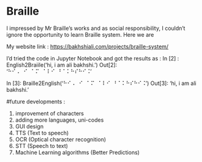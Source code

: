 # Braille
I impressed by Mr Braille’s works and as social responsibility, I couldn’t ignore the opportunity to learn Braille system. Here we are

My website link : https://bakhshiali.com/projects/braille-system/

I’d tried the code in Jupyter Notebook and got the results as :
In [2] : English2Braiile(‘hi, i am ali bakhshi.’)
Out[2]: ‘⠓⠊⠠⠀⠊⠀⠁⠍⠀⠁⠇⠊⠀⠃⠁⠅⠓⠎⠓⠊⠨’

In  [3]: Braille2English(‘⠓⠊⠠⠀⠊⠀⠁⠍⠀⠁⠇⠊⠀⠃⠁⠅⠓⠎⠓⠊⠨’)
Out[3]: ‘hi, i am ali bakhshi.’

#future developments :
1) improvement of characters
2) adding more languages, uni-codes
3) GUI design
4) TTS (Text to speech)
5) OCR (Optical character recognition)
6) STT (Speech to text)
7) Machine Learning algorithms (Better Predictions)
